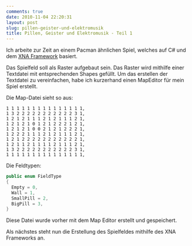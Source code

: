 ```yaml
---
comments: true
date: 2010-11-04 22:20:31
layout: post
slug: pillen-geister-und-elektromusik
title: Pillen, Geister und Elektromusik - Teil 1
---
```


Ich arbeite zur Zeit an einem Pacman ähnlichen Spiel, welches auf C# und dem [XNA Framework](http://www.microsoft.com/en-us/download/details.aspx?id=20914) basiert.

Das Spielfeld soll als Raster aufgebaut sein. Das Raster wird mithilfe einer Textdatei mit entsprechenden Shapes gefüllt. Um das erstellen der Textdatei zu vereinfachen, habe ich kurzerhand einen MapEditor für mein Spiel erstellt.

Die Map-Datei sieht so aus:


    1 1 1 1 1 1 1 1 1 1 1 1 1 1 1,
    1 3 2 2 2 2 2 2 2 2 2 2 2 3 1,
    1 2 1 2 1 1 1 2 1 2 1 1 1 2 1,
    1 2 1 2 1 0 1 2 1 2 2 2 1 2 1,
    1 2 1 2 1 0 0 2 1 2 1 2 2 2 1,
    1 2 2 2 1 1 1 2 1 2 1 1 1 2 1,
    1 2 1 2 2 2 2 2 2 2 2 2 2 2 1,
    1 2 1 1 2 1 1 1 1 2 1 1 1 2 1,
    1 3 2 2 2 2 2 2 2 2 2 2 2 3 1,
    1 1 1 1 1 1 1 1 1 1 1 1 1 1 1,



Die Feldtypen:

```csharp
public enum FieldType
{
  Empty = 0,
  Wall = 1,
  SmallPill = 2,
  BigPill = 3,
}
```



Diese Datei wurde vorher mit dem Map Editor erstellt und gespeichert.
<!--[![](http://wpimages.phansch.de/2010/11/pacmanMapEditor1-300x156.png)](http://wpimages.phansch.de/2010/11/pacmanMapEditor1.png)-->

Als nächstes steht nun die Erstellung des Spielfeldes mithilfe des XNA Frameworks an.
